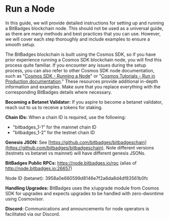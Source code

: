 # Run a Node

In this guide, we will provide detailed instructions for setting up and running a BitBadges blockchain node. This should not be used as a universal guide, as there are many methods and best practices that you can use. However, we will cover each step thoroughly and include examples to ensure a smooth setup.&#x20;

The BitBadges blockchain is built using the Cosmos SDK, so if you have prior experience running a Cosmos SDK blockchain node, you will find this process quite familiar.  If you encounter any issues during the setup process, you can also refer to other Cosmos SDK node documentation, such as "[Cosmos SDK - Running a Node](https://docs.cosmos.network/main/user/run-node/run-node)" or "[Cosmos Tutorials - Run in Production documentation](https://tutorials.cosmos.network/tutorials/9-path-to-prod/1-overview.html)." These resources provide additional in-depth information and examples. Make sure that you replace everything with the corresponding BitBadges details where necessary.

**Becoming a Betanet Validator:** If you aspire to become a betanet validator, reach out to us to receive a tokens for staking.

**Chain IDs:** When a chain ID is required, use the following:

* "bitbadges\_1-1" for the mainnet chain ID
* "bitbadges\_1-2" for the testnet chain ID

**Genesis JSON:** See [https://github.com/bitbadges/bitbadgeschain](https://github.com/bitbadges/bitbadgeschain). Note different versions (testnets vs betanet vs mainnet) will have different genesis JSONs.

**BitBadges Public RPCs:** https://node.bitbadges.io/rpc (alias of http://node.bitbadges.io:26657)&#x20;

Node ID (betanet): 3958a0e660599d8146e7f2a6da8d4df83561b0fc

**Handling Upgrades:** BitBadges uses the x/upgrade module from Cosmos SDK for upgrades and expects upgrades to be handled with zero-dwontime using Cosmovisor.

**Discord:** Communications and announcements for node operators is facilitated via our Discord.
